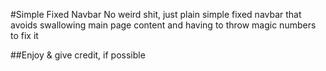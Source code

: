 #Simple Fixed Navbar
No weird shit, just plain simple fixed navbar that avoids swallowing main page content and having to throw magic numbers to fix it

##Enjoy & give credit, if possible
